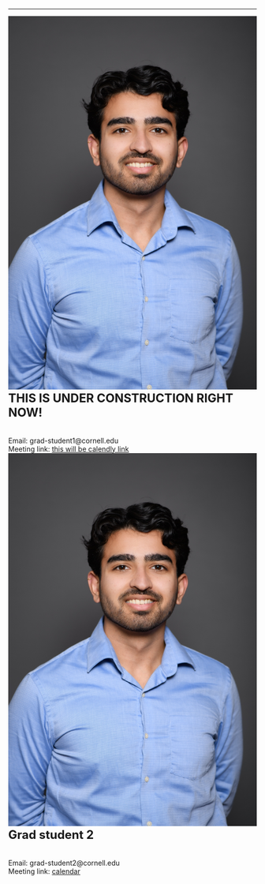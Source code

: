 
---

<!--
layout: page
title: Mentorship
description: Page for undergraduates to find graduate student mentors.
---
-->

<!--[click here for the most recent version of the paper]({{ BASE_PATH}}/pages/working_papers/sample-working-paper.pdf)-->


<!-- Note: this is how to write a comment in HTML. Everything in here won't show up on your webpage.-->

<!--
To increase the size of the title, use fewer # in front of the paper title.
To decrease the size of the title, use more #. 
To remove the italics, remove the * before and after the description
To remove the underline from the title, remove the <u> tags (<u> and </u>)
-->



<html lang="en">
  <head>
    <meta charset="utf-8">
    <meta name="description" content="Mentorship">
    <style type="text/css">
    <!--
      .tab { margin-left: 40px; }
      -->
    </style>
  </head>

 <body>



<div class="row-fluid">
        <div class="span3">
        <a href="../assets/mentors/mentor_test.jpg">
            <img src="../assets/mentors/mentor_test.jpg"
                  title="test photo" alt="test photo"/></a>
        </div>
        <div class="span6">
            <b><font size="+2">THIS IS UNDER CONSTRUCTION RIGHT NOW!</font></b><br/>
            <br/>
            <br/>
            <div id="hide_email">
            Email: grad-student1@cornell.edu<br/>
            Meeting link: <a href="https://twitter.com/Cornell_DICE">this will be calendly link</a><br/>
            </div>
        </div> 
    </div>


<div class="row-fluid">
        <div class="span3">
        <a href="../assets/mentors/mentor_test.jpg">
            <img src="../assets/mentors/mentor_test.jpg"
                  title="test photo" alt="test photo"/></a>
        </div>
        <div class="span6">
            <b><font size="+2">Grad student 2</font></b><br/>
            <br/>
            <br/>
            <div id="hide_email">
            Email: grad-student2@cornell.edu<br/>
            Meeting link: <a href="https://twitter.com/Cornell_DICE">calendar</a><br/>
            </div>
        </div> 
    </div>